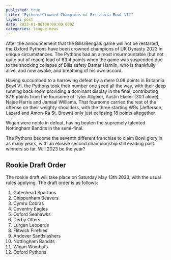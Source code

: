 ```yaml
---
published: true
title: "Pythons Crowned Champions of Britannia Bowl VII"
layout: post
date: 2023-01-06T00:00:00.000Z
categories: league-news
---
```


After the announcement that the Bills/Bengals game will not be restarted, the Oxford Pythons have been crowned champions of UK Dynasty 2023 in unique circumstances. The Pythons had an almost insurmountable (but not quite out of reach) lead of 63.4 points when the game was suspended due to the shocking collapse of Bills safety Damar Hamlin, who is thankfully alive, and now awake, and breathing of his own accord.

Having succumbed to a harrowing defeat by a mere 0.08 points in Britannia Bowl VI, the Pythons took their number one seed all the way, with their deep running back room providing a dominant display in the final, contributing 87.6 points from the foursome of Tyler Allgeier, Austin Ekeler (30.1 alone), Najee Harris and Jamaal Williams. That foursome carried the rest of the offense on their weighty shoulders, with the three starting WRs (Jefferson, Lazard and Amon-Ra St. Brown) only just eclipsing 18 points altogether.

Wigan were noble in defeat, having beaten the supremely talented Nottingham Bandits in the semi-final. 

The Pythons become the seventh different franchise to claim Bowl glory in as many years, with an elusive second championship still evading past winners so far. Will 2023 be the year?

## Rookie Draft Order

The rookie draft will take place on Saturday May 13th 2023, with the usual rules applying. The draft order is as follows:

1. Gateshead Spartans
2. Chippenham Beavers
3. Cymru Cobras
4. Coventry Eagles
5. Oxford Seahawks
6. Derby Otters
7. Lurgan Leopards
8. Flitwick Fireflies
9. Andover Sandslashers
10. Nottingham Bandits
11. Wigan Wombats
12. Oxford Pythons